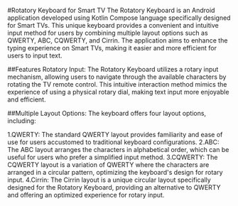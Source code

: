 #Rotatory Keyboard for Smart TV
The Rotatory Keyboard is an Android application developed using Kotlin Compose language specifically designed for Smart TVs. This unique keyboard provides a convenient and intuitive input method for users by combining multiple layout options such as QWERTY, ABC, CQWERTY, and Cirrin. The application aims to enhance the typing experience on Smart TVs, making it easier and more efficient for users to input text.

##Features
Rotatory Input: The Rotatory Keyboard utilizes a rotary input mechanism, allowing users to navigate through the available characters by rotating the TV remote control. This intuitive interaction method mimics the experience of using a physical rotary dial, making text input more enjoyable and efficient.

##Multiple Layout Options: The keyboard offers four layout options, including:

1.QWERTY: The standard QWERTY layout provides familiarity and ease of use for users accustomed to traditional keyboard configurations.
2.ABC: The ABC layout arranges the characters in alphabetical order, which can be useful for users who prefer a simplified input method.
3.CQWERTY: The CQWERTY layout is a variation of QWERTY where the characters are arranged in a circular pattern, optimizing the keyboard's design for rotary input.
4.Cirrin: The Cirrin layout is a unique circular layout specifically designed for the Rotatory Keyboard, providing an alternative to QWERTY and offering an optimized experience for rotary input.
